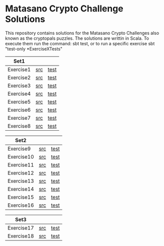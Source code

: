 # Matasano Crypto Challenge Solutions

This repository contains solutions for the Matasano Crypto Challenges also known as the cryptopals puzzles. The solutions are writtin in Scala. To execute them run the command: sbt test, or to run a specific exercise sbt "test-only *ExerciseXTests"


| Set1 |  |  |
|-------------|----------|----------|
| Exercise1 | [src](/src/main/scala/Set1/Exercise1.scala) | [test](/src/test/scala/Set1/Exercise1Tests.scala) |
| Exercise2 | [src](/src/main/scala/Set1/Exercise2.scala) | [test](/src/test/scala/Set1/Exercise2Tests.scala) |
| Exercise3 | [src](/src/main/scala/Set1/Exercise3.scala) | [test](/src/test/scala/Set1/Exercise3Tests.scala) |
| Exercise4 | [src](/src/main/scala/Set1/Exercise4.scala) | [test](/src/test/scala/Set1/Exercise4Tests.scala) |
| Exercise5 | [src](/src/main/scala/Set1/Exercise5.scala) | [test](/src/test/scala/Set1/Exercise5Tests.scala) |
| Exercise6 | [src](/src/main/scala/Set1/Exercise6.scala) | [test](/src/test/scala/Set1/Exercise6Tests.scala) |
| Exercise7 | [src](/src/main/scala/Set1/Exercise7.scala) | [test](/src/test/scala/Set1/Exercise7Tests.scala) |
| Exercise8 | [src](/src/main/scala/Set1/Exercise8.scala) | [test](/src/test/scala/Set1/Exercise8Tests.scala) |

| Set2 |  |  |
|-------------|----------|----------|
| Exercise9  | [src](/src/main/scala/Set2/Exercise9.scala)  | [test](/src/test/scala/Set2/Exercise9Tests.scala) |
| Exercise10 | [src](/src/main/scala/Set2/Exercise10.scala) | [test](/src/test/scala/Set2/Exercise10Tests.scala) |
| Exercise11 | [src](/src/main/scala/Set2/Exercise11.scala) | [test](/src/test/scala/Set2/Exercise11Tests.scala) |
| Exercise12 | [src](/src/main/scala/Set2/Exercise12.scala) | [test](/src/test/scala/Set2/Exercise12Tests.scala) |
| Exercise13 | [src](/src/main/scala/Set2/Exercise13.scala) | [test](/src/test/scala/Set2/Exercise13Tests.scala) |
| Exercise14 | [src](/src/main/scala/Set2/Exercise14.scala) | [test](/src/test/scala/Set2/Exercise14Tests.scala) |
| Exercise15 | [src](/src/main/scala/Set2/Exercise15.scala) | [test](/src/test/scala/Set2/Exercise15Tests.scala) |
| Exercise16 | [src](/src/main/scala/Set2/Exercise16.scala) | [test](/src/test/scala/Set2/Exercise16Tests.scala) |

| Set3 |  |  |
|-------------|----------|----------|
| Exercise17 | [src](/src/main/scala/Set3/Exercise17.scala) | [test](/src/test/scala/Set3/Exercise17Tests.scala) |
| Exercise18 | [src](/src/main/scala/Set3/Exercise18.scala) | [test](/src/test/scala/Set3/Exercise18Tests.scala) |

